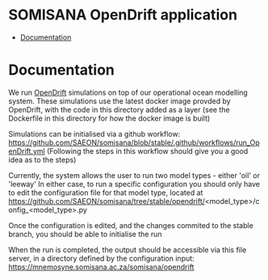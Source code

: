 # SOMISANA OpenDrift application

<!-- START doctoc generated TOC please keep comment here to allow auto update -->
<!-- DON'T EDIT THIS SECTION, INSTEAD RE-RUN doctoc TO UPDATE -->

- [Documentation](#documentation)

<!-- END doctoc generated TOC please keep comment here to allow auto update -->

# Documentation

We run [OpenDrift](https://opendrift.github.io/) simulations on top of our operational ocean modelling system. These simulations use the latest docker image provded by OpenDrift, with the code in this directory added as a layer (see the Dockerfile in this directory for how the docker image is built)

Simulations can be initialised via a github workflow:
https://github.com/SAEON/somisana/blob/stable/.github/workflows/run_OpenDrift.yml
(Following the steps in this workflow should give you a good idea as to the steps)

Currently, the system allows the user to run two model types -  either 'oil' or 'leeway'
In either case, to run a specific configuration you should only have to edit the configuration file for that model type, located at
https://github.com/SAEON/somisana/tree/stable/opendrift/<model_type>/config_<model_type>.py

Once the configuration is edited, and the changes commited to the stable branch, you should be able to initialise the run

When the run is completed, the output should be accessible via this file server, in a directory defined by the configuration input:
https://mnemosyne.somisana.ac.za/somisana/opendrift



